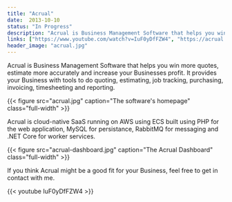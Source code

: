 ```yaml
---
title: "Acrual"
date:  2013-10-10
status: "In Progress"
description: "Acrual is Business Management Software that helps you win more quotes, estimate more accurately and increase your Businesses profit."
links: ["https://www.youtube.com/watch?v=IuF0yDfFZW4", "https://acrual.com/"]
header_image: "acrual.jpg"
---
```


Acrual is Business Management Software that helps you win more quotes, estimate more accurately and increase your Businesses profit. It provides your Business with tools to do quoting, estimating, job tracking, purchasing, invoicing, timesheeting and reporting.

{{< figure src="acrual.jpg" caption="The software's homepage" class="full-width" >}}

Acrual is cloud-native SaaS running on AWS using ECS built using PHP for the web application, MySQL for persistance, RabbitMQ for messaging and .NET Core for worker services.

{{< figure src="acrual-dashboard.jpg" caption="The Acrual Dashboard" class="full-width" >}}

If you think Acrual might be a good fit for your Business, feel free to get in contact with me.

{{< youtube IuF0yDfFZW4 >}}
